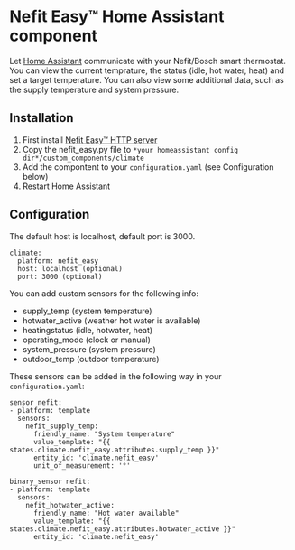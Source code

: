 # Nefit Easy™ Home Assistant component

Let [Home Assistant](http://home-assistant.io) communicate with your Nefit/Bosch smart thermostat.
You can view the current temprature, the status (idle, hot water, heat) and set a target temperature. You can also view some additional data, such as the supply temperature and system pressure.

## Installation

1. First install [Nefit Easy™ HTTP server](https://github.com/robertklep/nefit-easy-http-server)
2. Copy the nefit_easy.py file to `*your homeassistant config dir*/custom_components/climate`
3. Add the compontent to your `configuration.yaml` (see Configuration below)
4. Restart Home Assistant

## Configuration
The default host is localhost, default port is 3000.
```
climate:
  platform: nefit_easy
  host: localhost (optional)
  port: 3000 (optional)
```

You can add custom sensors for the following info:
* supply_temp (system temperature)
* hotwater_active (weather hot water is available)
* heatingstatus (idle, hotwater, heat)
* operating_mode (clock or manual)
* system_pressure (system pressure)
* outdoor_temp (outdoor temperature)

These sensors can be added in the following way in your `configuration.yaml`:

```
sensor nefit:
- platform: template
  sensors:
    nefit_supply_temp: 
      friendly_name: "System temperature"
      value_template: "{{ states.climate.nefit_easy.attributes.supply_temp }}"
      entity_id: 'climate.nefit_easy'
      unit_of_measurement: '°'

binary_sensor nefit:
- platform: template
  sensors:
    nefit_hotwater_active: 
      friendly_name: "Hot water available"
      value_template: "{{ states.climate.nefit_easy.attributes.hotwater_active }}"
      entity_id: 'climate.nefit_easy'
```
